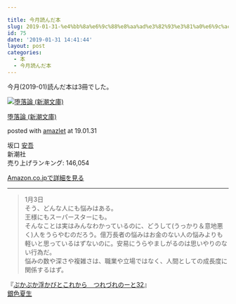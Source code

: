 ```yaml
---

title: 今月読んだ本
slug: 2019-01-31-%e4%bb%8a%e6%9c%88%e8%aa%ad%e3%82%93%e3%81%a0%e6%9c%ac-3
id: 75
date: '2019-01-31 14:41:44'
layout: post
categories:
  - 本
  - 今月読んだ本
---
```


今月(2019-01)読んだ本は3冊でした。



 [![堕落論 (新潮文庫)](https://cdn-ak.f.st-hatena.com/images/fotolife/p/peipeipe/20190630/20190630171005.jpg)](http://www.amazon.co.jp/exec/obidos/ASIN/4101024022/peipeipe-22/ref=nosim/) 



[堕落論 (新潮文庫)](http://www.amazon.co.jp/exec/obidos/ASIN/4101024022/peipeipe-22/ref=nosim/)

posted with [amazlet](http://www.amazlet.com/ "amazlet") at 19.01.31



坂口 [安吾](http://d.hatena.ne.jp/keyword/%B0%C2%B8%E3)  
新潮社  
売り上げランキング: 146,054  




[Amazon.co.jpで詳細を見る](http://www.amazon.co.jp/exec/obidos/ASIN/4101024022/peipeipe-22/ref=nosim/)







* * *

> 1月3日  
> そう、どんな人にも悩みはある。  
> 王様にもスーパースターにも。  
> そんなことは実はみんなわかっているのに、どうして(うっかり＆意地悪く)人をうらやむのだろう。億万長者の悩みはお金のない人の悩みよりも軽いと思っているはずないのに。安易にうらやましがるのは思いやりのない行為だ。  
> 悩みの数や深さや複雑さは、職業や立場ではなく、人間としての成長度に関係するはず。

『[ぷかぷか浮かびとこれから　つれづれのーと32](https://amzn.to/2D6EtPZ)』  
[銀色夏生](http://d.hatena.ne.jp/keyword/%B6%E4%BF%A7%B2%C6%C0%B8)